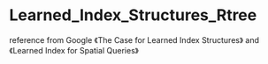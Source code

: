 # Learned_Index_Structures_Rtree
reference from Google 《The Case for Learned Index Structures》 and 《Learned Index for Spatial Queries》
